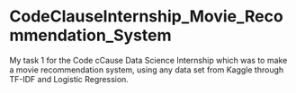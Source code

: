 # CodeClauseInternship_Movie_Recommendation_System
My task 1 for the Code cCause Data Science Internship which was to make a movie recommendation system, using any data set from Kaggle through TF-IDF and Logistic Regression.
